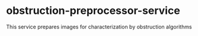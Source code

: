 # obstruction-preprocessor-service
This service prepares images for characterization by obstruction algorithms
